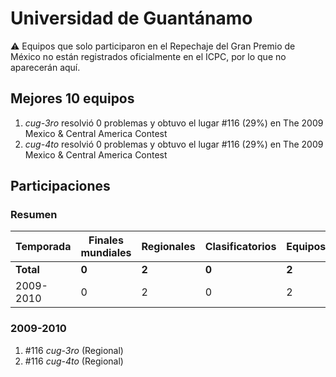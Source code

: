 ---
---

# Universidad de Guantánamo

:warning: Equipos que solo participaron en el Repechaje del Gran Premio de México no están registrados oficialmente en el ICPC, por lo que no aparecerán aquí.

## Mejores 10 equipos

1. _cug-3ro_ resolvió 0 problemas y obtuvo el lugar #116 (29%) en The 2009 Mexico & Central America Contest
1. _cug-4to_ resolvió 0 problemas y obtuvo el lugar #116 (29%) en The 2009 Mexico & Central America Contest

## Participaciones

### Resumen

| Temporada | Finales mundiales | Regionales | Clasificatorios | Equipos |
| --- | --- | --- | --- | --- |
| **Total** | **0** | **2** | **0** | **2** |
| 2009-2010 | 0 | 2 | 0 | 2 |

### 2009-2010

1. #116 _cug-3ro_ (Regional)
1. #116 _cug-4to_ (Regional)



